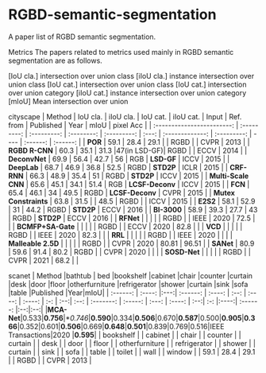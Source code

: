 # RGBD-semantic-segmentation
A paper list of RGBD semantic segmentation.


Metrics
The papers related to metrics used mainly in RGBD semantic segmentation are as follows.

[IoU cla.] intersection over union class
[iIoU cla.] instance intersection over union class
[IoU cat.] intersection over union class
[IoU cat.] intersection over union category
[iIoU cat.] instance intersection over union category
[mIoU] Mean intersection over union


cityscape
|           Method           |   IoU cla.  |   iIoU cla. |  IoU cat.  |  iIoU cat.  | Input |    Ref. from    |  Published  | Year |     mIoU    |   pixel Acc  |
| :------------------------: | :---------: | :---------: | :--------: | :---------: | :---: | :-------------: | :---------: | ---- |   :------:  |   :------:   |
|          **POR**           |    59.1     |    28.4     |    29.1    |             | RGBD  |                 |    CVPR     | 2013 |
|       **RGBD R-CNN**       |    60.3     |    35.1     |    31.3    |47(in LSD-GF)| RGBD  |                 |    ECCV     | 2014 |
|       **DeconvNet**        |    69.9     |    56.4     |    42.7    |        56   |  RGB  |   **LSD-GF**    |    ICCV     | 2015 |
|        **DeepLab**         |    68.7     |    46.9     |    36.8    |       52.5  | RGBD  |    **STD2P**    |    ICLR     | 2015 |
|        **CRF-RNN**         |    66.3     |    48.9     |    35.4    |        51   | RGBD  |    **STD2P**    |    ICCV     | 2015 |
|    **Multi-Scale  CNN**    |    65.6     |    45.1     |    34.1    |       51.4  |  RGB  | **LCSF-Deconv** |    ICCV     | 2015 |
|          **FCN**           |    65.4     |    46.1     |     34     |       49.5  | RGBD  | **LCSF-Deconv** |    CVPR     | 2015 |
|   **Mutex  Constraints**   |    63.8     |    31.5     |            | 48.5        | RGBD |                 |    ICCV     | 2015 |
|          **E2S2**          |    58.1     |    52.9     |     31     |       44.2  | RGBD  |    **STD2P**    |    ECCV     | 2016 |
|        **BI-3000**         |    58.9     |    39.3     |    27.7    |        43   | RGBD  |    **STD2P**    |    ECCV     | 2016 |
|        **RFNet**           |             |             |            |             | RGBD  |                 |    IEEE     | 2020 |    72.5    |             |
|      **BCMFP+SA-Gate**     |             |             |            |             | RGBD  |                 |    ECCV     | 2020 |    82.8    |             |
|          **VCD**           |             |             |            |             | RGBD  |                 |    IEEE     | 2020 |    82.3    |             | 
|      **RRL**               |             |             |            |             | RGBD  |                 |    IEEE     | 2020 |            |             |
|      **Malleable 2.5D**    |             |             |            |             | RGBD  |                 |    CVPR     | 2020 |    80.81   |   96.51     |
|          **SANet**         |     80.9    |    59.6     |    91.4    |     80.2    | RGBD  |                 |    CVPR     | 2020 |            |             |
|       **SOSD-Net**         |             |             |            |             | RGBD  |                 |    CVPR     | 2021 |    68.2    |             |

scanet
|  Method  |bathtub | bed |bookshelf |cabinet |chair |counter |curtain |desk |door |floor |otherfurniture |refrigerator |shower |curtain |sink |sofa |table |Published |Year|mIoU| 
| :------: | :----: |:---:| :------: | :----: | :--: | :----: | :----: | :-: | :--:| :--: |   :-------:   |   :-----:   | :---: | :----: | :--:| :-: |:----:| :------: |:--:|:--:|
|**MCA-Net**|0.533|**0.756**|**0.746*|**0.590**|0.334|**0.506**|0.670|**0.587**|0.500|**0.905**|**0.366**|0.352|0.601|**0.506**|0.669|**0.648**|**0.501**|0.839|0.769|0.516|IEEE Transactions|2020 |**0.595**|
|  bookshelf |
|     cabinet    |
|     chair      |
|     counter    |
|     curtain    |
|     desk       |
|     door       |
|     floor       |
| otherfurniture |
|   refrigerator |
|     shower     |
|     curtain    |
|     sink       |
|     sofa       |
|     table      |
|     toilet     |
|     wall       |
|     window     |
|    59.1     |    28.4     |    29.1    |             | RGBD  |                 |    CVPR     | 2013 |


